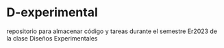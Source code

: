 # D-experimental
repositorio para almacenar código y tareas durante el semestre Er2023 de la clase Diseños Experimentales 
